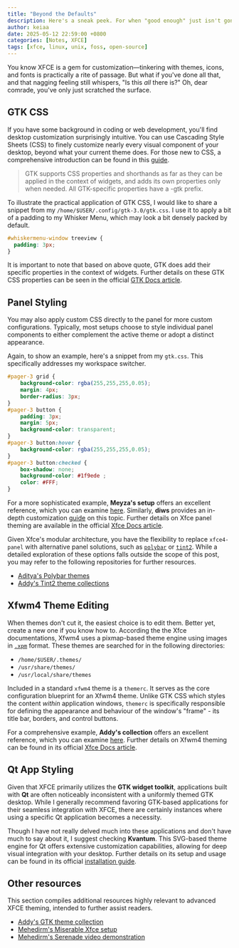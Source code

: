 ```yaml
---
title: "Beyond the Defaults"
description: Here's a sneak peek. For when "good enough" just isn't gonna cut it.
author: keiaa
date: 2025-05-12 22:59:00 +0800
categories: [Notes, XFCE]
tags: [xfce, linux, unix, foss, open-source]
---
```


You know XFCE is a gem for customization—tinkering with themes, icons, and fonts is practically a rite of passage. But what if you've done all that, and that nagging feeling still whispers, "Is this *all* there is?" Oh, dear comrade, you've only just scratched the surface.

## GTK CSS

If you have some background in coding or web development, you'll find desktop customization surprisingly intuitive. You can use Cascading Style Sheets (CSS) to finely customize nearly every visual component of your desktop, beyond what your current theme does. For those new to CSS, a comprehensive introduction can be found in this [guide](https://www.w3schools.com/css/).

> GTK supports CSS properties and shorthands as far as they can be applied in the context of widgets, and adds its own properties only when needed. All GTK-specific properties have a -gtk prefix.

To illustrate the practical application of GTK CSS, I would like to share a snippet from my `/home/$USER/.config/gtk-3.0/gtk.css`. I use it to apply a bit of a padding to my Whisker Menu, which may look a bit densely packed by default.

```css
#whiskermenu-window treeview {
  padding: 3px;
}
```

It is important to note that based on above quote, GTK does add their specific properties in the context of widgets. Further details on these GTK CSS properties can be seen in the official [GTK Docs article](https://docs.gtk.org/gtk4/css-properties.html).

## Panel Styling

You may also apply custom CSS directly to the panel for more custom configurations. Typically, most setups choose to style individual panel components to either complement the active theme or adopt a distinct appearance.

Again, to show an example, here's a snippet from my `gtk.css`. This specifically addresses my workspace switcher.

```css
#pager-3 grid {
	background-color: rgba(255,255,255,0.05);
	margin: 4px;
	border-radius: 3px;
}
#pager-3 button {
	padding: 3px;
	margin: 5px;
	background-color: transparent;
}
#pager-3 button:hover {
	background-color: rgba(255,255,255,0.05);
}
#pager-3 button:checked {
	box-shadow: none;
	background-color: #1f9ede ;
	color: #FFF;
}
```

For a more sophisticated example, **Meyza's setup** offers an excellent reference, which you can examine [here](https://github.com/meyzatech/gtk.css-xfce). Similarly, **diws** provides an in-depth customization [guide](https://github.com/meyzatech/gtk.css-xfce) on this topic. Further details on Xfce panel theming are available in the official [Xfce Docs article](https://docs.xfce.org/xfce/xfce4-panel/theming).

Given Xfce's modular architecture, you have the flexibility to replace `xfce4-panel` with alternative panel solutions, such as [`polybar`](https://github.com/polybar/polybar) or [`tint2`](https://github.com/semplice/tint2). While a detailed exploration of these options falls outside the scope of this post, you may refer to the following repositories for further resources.

- [Aditya's Polybar themes](https://github.com/adi1090x/polybar-themes)
- [Addy's Tint2 theme collections](https://github.com/addy-dclxvi/tint2-theme-collections)

## Xfwm4 Theme Editing

When themes don't cut it, the easiest choice is to edit them. Better yet, create a new one if you know how to. According the the Xfce documentations, Xfwm4 uses a pixmap-based theme engine using images in [`.xpm`](https://en.wikipedia.org/wiki/X_PixMap) format. These themes are searched for in the following directories:

- `/home/$USER/.themes/`
- `/usr/share/themes/`
- `/usr/local/share/themes`

Included in a standard `xfwm4` theme is a `themerc`. It serves as the core configuration blueprint for an Xfwm4 theme. Unlike GTK CSS which styles the content *within* application windows, `themerc` is specifically responsible for defining the appearance and behaviour of the window's "frame" - its title bar, borders, and control buttons.

For a comprehensive example, **Addy's collection** offers an excellent reference, which you can examine [here](https://github.com/addy-dclxvi/xfwm4-theme-collections). Further details on Xfwm4 theming can be found in its official [Xfce Docs article](https://wiki.xfce.org/howto/xfwm4_theme).

## Qt App Styling

Given that XFCE primarily utilizes the **GTK widget toolkit**, applications built with **Qt** are often noticeably inconsistent with a uniformly themed GTK desktop. While I generally recommend favoring GTK-based applications for their seamless integration with XFCE, there are certainly instances where using a specific Qt application becomes a necessity.

Though I have not really delved much into these applications and don't have much to say about it, I suggest checking **Kvantum**. This SVG-based theme engine for Qt offers extensive customization capabilities, allowing for deep visual integration with your desktop. Further details on its setup and usage can be found in its official [installation guide](https://github.com/tsujan/Kvantum/blob/master/Kvantum/INSTALL.md).

## Other resources

This section compiles additional resources highly relevant to advanced XFCE theming, intended to further assist readers.

- [Addy's GTK theme collection](https://github.com/addy-dclxvi/gtk-theme-collections)
- [Mehedirm's Miserable Xfce setup](https://github.com/mehedirm6244/Miserable_Xfce)
- [Mehedirm's Serenade video demonstration](https://www.youtube.com/watch?v=gfmeCiskZwM)